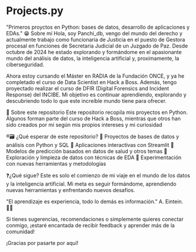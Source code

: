 # Projects.py
"Primeros proyctos en Python: bases de datos, desarrollo de aplicaciones y EDAs."
 😁 Sobre mí
Hola, soy Panchi_db, vengo del mundo del derecho y actualmente trabajo como funcionaria de Justicia en el puesto de Gestora procesal en funciones de Secretaria Judicial de un Juzgado de Paz.
Desde octubre de 2024 he estado explorando y formándome en el apasionante mundo del análisis de datos, la inteligencia artificial y, proximamente, la ciberseguridad.

Ahora estoy cursando el Máster en RADIA de la Fundación ONCE, y ya he completado el curso de Data Scientist en Hack a Boss. 
Además, tengo proyectado realizar el curso de DFIR (Digital Forensics and Incident Response) del INCIBE. 
Mi objetivo es continuar aprendiendo, explorando y descubriendo todo lo que este increíble mundo tiene para ofrecer.

📂 Sobre este repositorio
Este repositorio recopila mis proyectos en Python. Algunos forman parte del curso de Hack a Boss, mientras que otros han sido creados por mí según mis propios intereses y mi curiosidad

®️🗃️ ¿Qué esperar de este repositorio?
    📌 Proyectos de bases de datos y análisis con Python y SQL
    📌 Aplicaciones interactivas con Streamlit
    📌 Modelos de predicción basados en datos de salud y otros temas
    📌 Exploración y limpieza de datos con técnicas de EDA
    📌 Experimentación con nuevas herramientas y metodologías


❓¿Qué sigue?
Este es solo el comienzo de mi viaje en el mundo de los datos y la inteligencia artificial. 
Mi meta es seguir formándome, aprendiendo nuevas herramientas y enfrentando nuevos desafíos.


"El aprendizaje es experiencia, todo lo demás es información." A. Eintein. 👩‍💻

Si tienes sugerencias, recomendaciones o simplemente quieres conectar conmigo, ¡estaré encantada de recibir feedback y aprender más de la comunidad!

 ¡Gracias por pasarte por aquí! 
